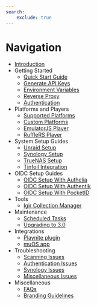 ```yaml
---
search:
    exclude: true
---
```


# Navigation

- [Introduction](index.md)
- Getting Started
    - [Quick Start Guide](Getting-Started/Quick-Start-Guide.md)
    - [Generate API Keys](Getting-Started/Generate-API-Keys.md)
    - [Environment Variables](Getting-Started/Environment-Variables.md)
    - [Reverse Proxy](Getting-Started/Reverse-Proxy.md)
    - [Authentication](Getting-Started/Authentication.md)
- Platforms and Players
    - [Supported Platforms](Platforms-and-Players/Supported-Platforms.md)
    - [Custom Platforms](Platforms-and-Players/Custom-Platforms.md)
    - [EmulatorJS Player](Platforms-and-Players/EmulatorJS-Player.md)
    - [RuffleRS Player](Platforms-and-Players/RuffleRS-Player.md)
- System Setup Guides
    - [Unraid Setup](System-Setup/Unraid-Setup-Guide.md)
    - [Synology Setup](System-Setup/Synology-Setup-Guide.md)
    - [TrueNAS Setup](System-Setup/TrueNAS-Setup-Guide.md)
    - [Tinfoil Integration](System-Setup/Tinfoil-Integration.md)
- OIDC Setup Guides
    - [OIDC Setup With Authelia](OIDC-Guides/OIDC-Setup-With-Authelia.md)
    - [OIDC Setup With Authentik](OIDC-Guides/OIDC-Setup-With-Authentik.md)
    - [OIDC Setup With PocketID](OIDC-Guides/OIDC-Setup-With-PocketID.md)
- Tools
    - [Igir Collection Manager](Tools/Igir-Collection-Manager.md)
- Maintenance
    - [Scheduled Tasks](Maintenance/Scheduled-Tasks.md)
    - [Upgrading to 3.0](Maintenance/Upgrading-to-3.0.md)
- Integrations
    - [Playnite plugin](Integrations/Playnite-plugin.md)
    - [muOS app](Integrations/muOS-app.md)
- Troubleshooting
    - [Scanning Issues](Troubleshooting/Scanning-Issues.md)
    - [Authentication Issues](Troubleshooting/Authentication-Issues.md)
    - [Synology Issues](Troubleshooting/Synology-Issues.md)
    - [Miscellaneous Issues](Troubleshooting/Miscellaneous-Troubleshooting.md)
- Miscellaneous
    - [FAQs](Miscellaneous/FAQs.md)
    - [Branding Guidelines](Miscellaneous/Brand-Guidelines.md)
